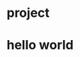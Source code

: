 # project
<!DOCTYPE html>
<html lang="en">

<head>
    <meta charset="UTF-8">
    <meta name="viewport" 
          content="width=device-width, initial-scale=1.0">
    <title>HTML</title>

</head>

<body>
    <h1>hello world</h1>
</body>

</html>

